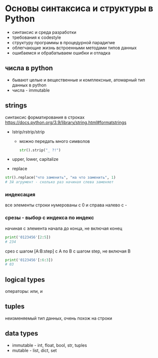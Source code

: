 # Основы синтаксиса и структуры в Python

* синтаксис и среда разработки
* требования к codestyle
* структуру программы в процедурной парадигме
* облегчающие жизнь встроенными методами типов данных
* ошибаемся и обрабатываем ошибки и отладка

## числа в python

* бывают целые и вещественные и комплексные, атомарный тип данных в python
* числа - immutable

## strings

синтаксис форматирования в строках <https://docs.python.org/3.9/library/string.html#formatstrings>

* lstrip/rstrip/strip
  * можно передать много символов

    ```python
    str().strip("_ ?!")
    ```

* upper, lower, capitalize
* replace

```python
str().replace("что заменить", "на что заменить", 1)
# 3й агрумент - сколько раз начиная слева заменяет
```

### индексация

все элементы строки нумерованы с 0 и справа налево с -

### срезы - выбор с индекса по индекс

начиная с элемента начала до конца, не включая конец

```python
print('0123456'[2:5])
# 234
```

срез с шагом [A:B:step] с A по B с шагом step, не включая B

```python
print('0123456'[:6:3])
# 03
```

## logical types

операторы: или, и

## tuples

неизменяемый тип данных, очень похож на строки

## data types

* immutable - int, float, bool, str, tuples
* mutable - list, dict, set
